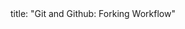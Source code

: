 <frontmatter>
title: "Git and Github: Forking Workflow"
</frontmatter>

<include src="unit-inPage-asFlat.md" boilerplate />